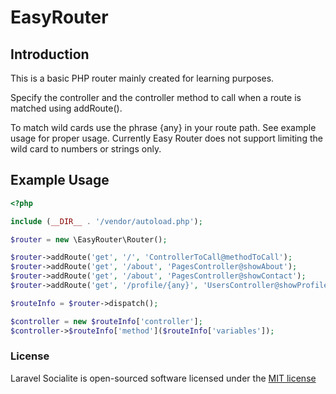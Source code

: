 # EasyRouter

## Introduction

This is a basic PHP router mainly created for learning purposes.

Specify the controller and the controller method to call when a route is matched using addRoute().

To match wild cards use the phrase {any} in your route path. See example usage for proper usage. Currently Easy Router does not support limiting the wild card to numbers or strings only.

## Example Usage
```php
<?php

include (__DIR__ . '/vendor/autoload.php');

$router = new \EasyRouter\Router();

$router->addRoute('get', '/', 'ControllerToCall@methodToCall');
$router->addRoute('get', '/about', 'PagesController@showAbout');
$router->addRoute('get', '/about', 'PagesController@showContact');
$router->addRoute('get', '/profile/{any}', 'UsersController@showProfile');

$routeInfo = $router->dispatch();

$controller = new $routeInfo['controller'];
$controller->$routeInfo['method']($routeInfo['variables']);
```

### License

Laravel Socialite is open-sourced software licensed under the [MIT license](http://opensource.org/licenses/MIT)